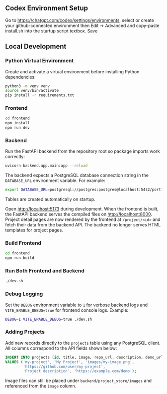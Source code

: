 ## Codex Environment Setup
Go to https://chatgpt.com/codex/settings/environments, select or create your github-connected environment then Edit -> Advanced and copy-paste install.sh into the startup script textbox. Save

## Local Development

### Python Virtual Environment

Create and activate a virtual environment before installing Python dependencies:

```bash
python3 -m venv venv
source venv/bin/activate
pip install -r requirements.txt
```

### Frontend
```bash
cd frontend
npm install
npm run dev
```

### Backend
Run the FastAPI backend from the repository root so package imports work correctly:
```bash
uvicorn backend.app.main:app --reload
```

The backend expects a PostgreSQL database connection string in the
`DATABASE_URL` environment variable. For example:

```bash
export DATABASE_URL=postgresql://postgres:postgres@localhost:5432/portfolio
```

Tables are created automatically on startup.

Open <http://localhost:5173> during development. When the frontend is built, the
FastAPI backend serves the compiled files on <http://localhost:8000>.
Project detail pages are now rendered by the frontend at `/project/<id>` and
fetch their data from the backend API. The backend no longer serves HTML
templates for project pages.

### Build Frontend
```bash
cd frontend
npm run build
```

### Run Both Frontend and Backend
```bash
./dev.sh
```

### Debug Logging
Set the `DEBUG` environment variable to `1` for verbose backend logs and
`VITE_ENABLE_DEBUG=true` for frontend console logs. Example:

```bash
DEBUG=1 VITE_ENABLE_DEBUG=true ./dev.sh
```

### Adding Projects
Add new records directly to the `projects` table using any PostgreSQL client.
All columns correspond to the API fields shown below:
```sql
INSERT INTO projects (id, title, image, repo_url, description, demo_url)
VALUES ('my-project', 'My Project', 'images/my-image.png',
        'https://github.com/user/my-project',
        'Project description', 'https://example.com/demo');
```
Image files can still be placed under `backend/project_store/images` and
referenced from the `image` column.
